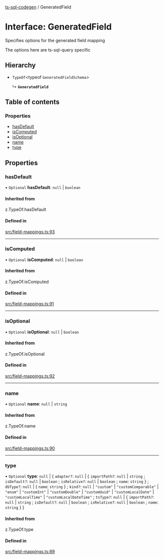 [ts-sql-codegen](../README.md) / GeneratedField

# Interface: GeneratedField

Specifies options for the generated field mapping

The options here are ts-sql-query specific

## Hierarchy

- `TypeOf`\<typeof `GeneratedFieldSchema`\>

  ↳ **`GeneratedField`**

## Table of contents

### Properties

- [hasDefault](GeneratedField.md#hasdefault)
- [isComputed](GeneratedField.md#iscomputed)
- [isOptional](GeneratedField.md#isoptional)
- [name](GeneratedField.md#name)
- [type](GeneratedField.md#type)

## Properties

### hasDefault

• `Optional` **hasDefault**: ``null`` \| `boolean`

#### Inherited from

z.TypeOf.hasDefault

#### Defined in

[src/field-mappings.ts:93](https://github.com/lorefnon/ts-sql-codegen/blob/194c41c/src/field-mappings.ts#L93)

___

### isComputed

• `Optional` **isComputed**: ``null`` \| `boolean`

#### Inherited from

z.TypeOf.isComputed

#### Defined in

[src/field-mappings.ts:91](https://github.com/lorefnon/ts-sql-codegen/blob/194c41c/src/field-mappings.ts#L91)

___

### isOptional

• `Optional` **isOptional**: ``null`` \| `boolean`

#### Inherited from

z.TypeOf.isOptional

#### Defined in

[src/field-mappings.ts:92](https://github.com/lorefnon/ts-sql-codegen/blob/194c41c/src/field-mappings.ts#L92)

___

### name

• `Optional` **name**: ``null`` \| `string`

#### Inherited from

z.TypeOf.name

#### Defined in

[src/field-mappings.ts:90](https://github.com/lorefnon/ts-sql-codegen/blob/194c41c/src/field-mappings.ts#L90)

___

### type

• `Optional` **type**: ``null`` \| \{ `adapter?`: ``null`` \| \{ `importPath?`: ``null`` \| `string` ; `isDefault?`: ``null`` \| `boolean` ; `isRelative?`: ``null`` \| `boolean` ; `name`: `string`  } ; `dbType?`: ``null`` \| \{ `name`: `string`  } ; `kind?`: ``null`` \| ``"custom"`` \| ``"customComparable"`` \| ``"enum"`` \| ``"customInt"`` \| ``"customDouble"`` \| ``"customUuid"`` \| ``"customLocalDate"`` \| ``"customLocalTime"`` \| ``"customLocalDateTime"`` ; `tsType?`: ``null`` \| \{ `importPath?`: ``null`` \| `string` ; `isDefault?`: ``null`` \| `boolean` ; `isRelative?`: ``null`` \| `boolean` ; `name`: `string`  }  }

#### Inherited from

z.TypeOf.type

#### Defined in

[src/field-mappings.ts:89](https://github.com/lorefnon/ts-sql-codegen/blob/194c41c/src/field-mappings.ts#L89)
